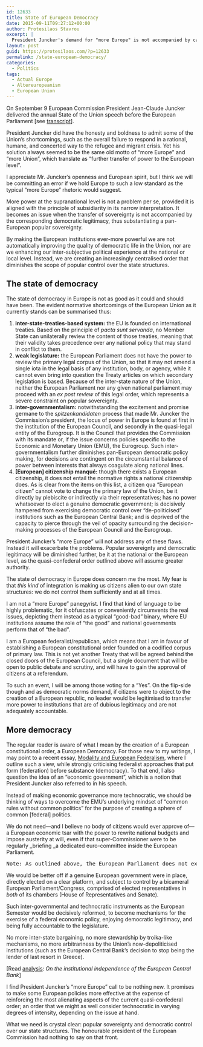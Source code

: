 ```yaml
---
id: 12633
title: State of European Democracy
date: 2015-09-11T09:27:12+00:00
author: Protesilaos Stavrou
excerpt: |
  President Juncker's demand for "more Europe" is not accompanied by calls for "more popular sovereignty" and "more democratic control over the state structures". European integration cannot be an inexorable transfer of power to the European level. There needs to be a shift towards the direction of establishing a pan-European constitutional order: a federal republic.
layout: post
guid: https://protesilaos.com/?p=12633
permalink: /state-european-democracy/
categories:
  - Politics
tags:
  - Actual Europe
  - Altereuropeanism
  - European Union
---
```

On September 9 European Commission President Jean-Claude Juncker delivered the annual State of the Union speech before the European Parliament [see <a href="http://europa.eu/rapid/press-release_SPEECH-15-5614_en.htm" target="_blank">transcript</a>].

President Juncker did have the honesty and boldness to admit some of the Union’s shortcomings, such as the overall failure to respond in a rational, humane, and concerted way to the refugee and migrant crisis. Yet his solution always seemed to be the same old motto of “more Europe” and “more Union”, which translate as “further transfer of power to the European level”.

I appreciate Mr. Juncker’s openness and European spirit, but I think we will be committing an error if we hold Europe to such a low standard as the typical “more Europe” rhetoric would suggest.

More power at the supranational level is not a problem per se, provided it is aligned with the principle of subsidiarity in its narrow interpretation. It becomes an issue when the transfer of sovereignty is not accompanied by the corresponding democratic legitimacy, thus substantiating a pan-European popular sovereignty.

By making the European institutions ever-more powerful we are not automatically improving the quality of democratic life in the Union, nor are we enhancing our inter-subjective political experience at the national or local level. Instead, we are creating an increasingly centralised order that diminishes the scope of popular control over the state structures.

## The state of democracy

The state of democracy in Europe is not as good as it could and should have been. The evident normative shortcomings of the European Union as it currently stands can be summarised thus:

  1. **inter-state-treaties-based system:** the EU is founded on international treaties. Based on the principle of _pacta sunt servanda_, no Member State can unilaterally review the content of those treaties, meaning that their validity takes precedence over any national policy that may stand in conflict to them.
  2. **weak legislature:** the European Parliament does not have the power to review the primary legal corpus of the Union, so that it may not amend a single iota in the legal basis of any institution, body, or agency, while it cannot even bring into question the Treaty articles on which secondary legislation is based. Because of the inter-state nature of the Union, neither the European Parliament nor any given national parliament may proceed with an _ex post review_ of this legal order, which represents a severe constraint on popular sovereignty.
  3. **inter-governmentalism:** notwithstanding the excitement and promise germane to the _spitzenkandidaten_ process that made Mr. Juncker the Commission’s president, the locus of power in Europe is found at first in the institution of the European Council, and secondly in the quasi-legal entity of the Eurogroup. It is the Council that provides the Commission with its mandate or, if the issue concerns policies specific to the Economic and Monetary Union (EMU), the Eurogroup. Such inter-governmentalism further diminishes pan-European democratic policy making, for decisions are contingent on the circumstantial balance of power between interests that always coagulate along national lines.
  4. **[European] citizenship manqué:** though there exists a European citizenship, it does not entail the normative rights a national citizenship does. As is clear from the items on this list, a citizen qua “European citizen” cannot vote to change the primary law of the Union, be it directly by plebiscite or indirectly via their representatives; has no power whatsoever to elect a genuine democratic government; is decisively hampered from exercising democratic control over “de-politicised” institutions such as the European Central Bank; and is deprived of the capacity to pierce through the veil of opacity surrounding the decision-making processes of the European Council and the Eurogroup.

President Juncker&#8217;s &#8220;more Europe&#8221; will not address any of these flaws. Instead it will exacerbate the problems. Popular sovereignty and democratic legitimacy will be diminished further, be it at the national or the European level, as the quasi-confederal order outlined above will assume greater authority.

The state of democracy in Europe does concern me the most. My fear is that _this kind_ of integration is making us citizens alien to our own state structures: we do not control them sufficiently and at all times.

I am not a &#8220;more Europe&#8221; panegyrist. I find that kind of language to be highly problematic, for it obfuscates or conveniently circumvents the real issues, depicting them instead as a typical &#8220;good-bad&#8221; binary, where EU institutions assume the role of &#8220;the good&#8221; and national governments perform that of &#8220;the bad&#8221;.

I am a European federalist/republican, which means that I am in favour of establishing a European constitutional order founded on a codified corpus of primary law. This is not yet another Treaty that will be agreed behind the closed doors of the European Council, but a single document that will be open to public debate and scrutiny, and will have to gain the approval of citizens at a referendum.

To such an event, I will be among those voting for a &#8220;Yes&#8221;. On the flip-side though and as democratic norms demand, if citizens were to object to the creation of a European republic, no leader would be legitimised to transfer more power to institutions that are of dubious legitimacy and are not adequately accountable.

## More democracy

The regular reader is aware of what I mean by the creation of a European constitutional order, a European Democracy. For those new to my writings, I may point to a recent essay, [Modality and European Federalism](https://protesilaos.com/modality-european-federalism/), where I outline such a view, while strongly criticising federalist approaches that put form (federation) before substance (democracy). To that end, I also question the idea of an &#8220;economic government&#8221;, which is a notion that President Juncker also referred to in his speech.

Instead of making economic governance more technocratic, we should be thinking of ways to overcome the EMU&#8217;s underlying mindset of &#8220;common rules without common politics&#8221; for the purpose of creating a sphere of common [federal] politics.

We do not need—and I believe no body of citizens would ever approve of—a European economic tsar with the power to rewrite national budgets and impose austerity at will, even if that super-Commissioner were to be regularly _briefing _a dedicated euro-committee inside the European Parliament.

<pre>Note: As outlined above, the European Parliament does not exercise parliamentary scrutiny in its fullest, not least because it has no power to amend the legal order of the Union or the legal basis of any EU institution.</pre>

We would be better off if a genuine European government were in place, directly elected on a clear platform, and subject to control by a bicameral European Parliament/Congress, comprised of elected representatives in _both_ of its chambers (House of Representatives and Senate).

Such inter-governmental and technocratic instruments as the European Semester would be decisively reformed, to become mechanisms for the exercise of a federal economic policy, enjoying democratic legitimacy, and being fully accountable to the legislature.

No more inter-state bargaining, no more stewardship by troika-like mechanisms, no more arbitrariness by the Union&#8217;s now-depoliticised institutions (such as the European Central Bank&#8217;s decision to stop being the lender of last resort in Greece).

[Read [analysis](https://protesilaos.com/institutional-independence-ecb/): _On the institutional independence of the European Central Bank_]

I find President Juncker&#8217;s &#8220;more Europe&#8221; call to be nothing new. It promises to make some European policies more effective at the expense of reinforcing the most alienating aspects of the current quasi-confederal order; an order that we might as well consider technocratic in varying degrees of intensity, depending on the issue at hand.

What we need is crystal clear: popular sovereignty and democratic control over our state structures. The honourable president of the European Commission had nothing to say on that front.